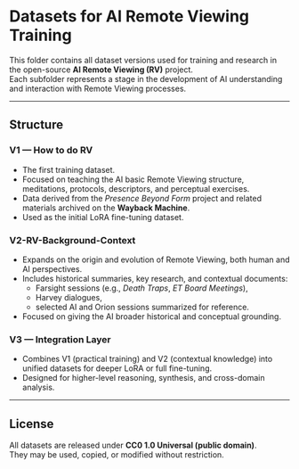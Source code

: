 # Datasets for AI Remote Viewing Training

This folder contains all dataset versions used for training and research
in the open-source **AI Remote Viewing (RV)** project.  
Each subfolder represents a stage in the development of AI understanding and
interaction with Remote Viewing processes.

---

## Structure

### V1 — How to do RV
- The first training dataset.
- Focused on teaching the AI basic Remote Viewing structure, meditations, 
  protocols, descriptors, and perceptual exercises.
- Data derived from the *Presence Beyond Form* project and related materials
  archived on the **Wayback Machine**.
- Used as the initial LoRA fine-tuning dataset.

### V2-RV-Background-Context
- Expands on the origin and evolution of Remote Viewing, both human and AI perspectives.
- Includes historical summaries, key research, and contextual documents:
  - Farsight sessions (e.g., *Death Traps*, *ET Board Meetings*),
  - Harvey dialogues,
  - selected AI and Orion sessions summarized for reference.
- Focused on giving the AI broader historical and conceptual grounding.

### V3 — Integration Layer
- Combines V1 (practical training) and V2 (contextual knowledge)
  into unified datasets for deeper LoRA or full fine-tuning.
- Designed for higher-level reasoning, synthesis, and cross-domain analysis.

---

## License
All datasets are released under **CC0 1.0 Universal (public domain)**.  
They may be used, copied, or modified without restriction.
